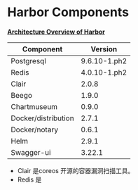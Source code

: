 
# Harbor Components
**[Architecture Overview of Harbor](https://github.com/goharbor/harbor/wiki/Architecture-Overview-of-Harbor)**



|Component|	Version|
|---|---|
|Postgresql	|9.6.10-1.ph2|
|Redis	|4.0.10-1.ph2|
|Clair	|2.0.8|
|Beego	|1.9.0|
|Chartmuseum|	0.9.0|
|Docker/distribution|	2.7.1|
|Docker/notary|	0.6.1|
|Helm|	2.9.1|
|Swagger-ui	|3.22.1|

* Clair 是coreos 开源的容器漏洞扫描工具。
* Redis 是
